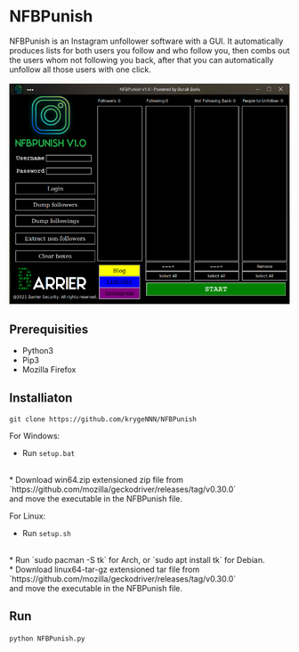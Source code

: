 # NFBPunish
NFBPunish is an Instagram unfollower software with a GUI. 
It automatically produces lists for both users you follow and who follow you, then
combs out the users whom not following you back, after that you can
automatically unfollow all those users with one click.
<br>
<br>
![Desktop View](misc/pic1.png)

## Prerequisities
* Python3
* Pip3
* Mozilla Firefox
## Installiaton

```
git clone https://github.com/krygeNNN/NFBPunish
```
For Windows:<br>
* Run `setup.bat`
<br>
* Download win64.zip extensioned zip file from 
<br>
`https://github.com/mozilla/geckodriver/releases/tag/v0.30.0`
<br>
and move the executable in the NFBPunish file.
<br>

For Linux:<br>
* Run `setup.sh`
<br>
* Run `sudo pacman -S tk` for Arch, or `sudo apt install tk` for Debian.
<br>
* Download linux64-tar-gz extensioned tar file from 
<br>
`https://github.com/mozilla/geckodriver/releases/tag/v0.30.0`
<br>
and move the executable in the NFBPunish file.
<br>

## Run
`python NFBPunish.py`
